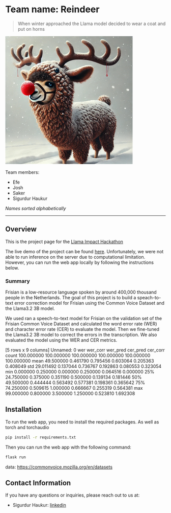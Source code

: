 # Team name: Reindeer

> When winter approached the Llama model decided to wear a coat and put on horns

<img src="./media/reindeer.jpeg" style="width: 400px;">


Team members: 

- Efe
- Josh
- Saker
- Sigurdur Haukur

*Names sorted alphabetically*


---

## Overview

This is the project page for the [Llama Impact Hackathon](https://lablab.ai/event/llama-impact-hackathon/)


The live demo of the project can be found [here](https://llama-impact.sigurdurhaukur.com/). Unfortunately, we were not able to run inference on the server due to computational limitation. However, you can run the web app locally by following the instructions below.


### Summary

Frisian is a low-resource language spoken by around 400,000 thousand people in the Netherlands. The goal of this project is to build a speach-to-text error correction model for Frisian using the Common Voice Dataset and the Llama3.2 3B model.

We used ran a speech-to-text model for Frisian on the validation set of the Frisian Common Voice Dataset and calculated the word error rate (WER) and character error rate (CER) to evaluate the model. Then we fine-tuned the Llama3.2 3B model to correct the errors in the transcription. We also evaluated the model using the WER and CER metrics.

[5 rows x 9 columns]
       Unnamed: 0         wer    wer_corr    wer_pred    cer_pred    cer_corr
count  100.000000  100.000000  100.000000  100.000000  100.000000  100.000000
mean    49.500000    0.461790    0.795456    0.603064    0.205363    0.408049
std     29.011492    0.137044    0.736767    0.192863    0.080553    0.323054
min      0.000000    0.250000    0.000000    0.250000    0.064516    0.000000
25%     24.750000    0.375000    0.351190    0.500000    0.139134    0.181446
50%     49.500000    0.444444    0.563492    0.577381    0.198361    0.365642
75%     74.250000    0.509615    1.000000    0.666667    0.255319    0.564381
max     99.000000    0.800000    3.500000    1.250000    0.523810    1.692308

## Installation

To run the web app, you need to install the required packages. As well as torch and torchaudio

```sh
pip install -r requirements.txt
```

Then you can run the web app with the following command:
```sh
flask run
```

data: https://commonvoice.mozilla.org/en/datasets


## Contact Information

If you have any questions or inquiries, please reach out to us at:

- Sigurdur Haukur: [linkedin](https://www.linkedin.com/in/sigurdur-haukur-birgisson)
